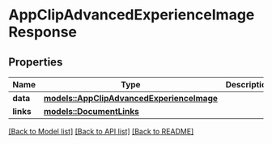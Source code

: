 # AppClipAdvancedExperienceImageResponse

## Properties

Name | Type | Description | Notes
------------ | ------------- | ------------- | -------------
**data** | [**models::AppClipAdvancedExperienceImage**](AppClipAdvancedExperienceImage.md) |  | 
**links** | [**models::DocumentLinks**](DocumentLinks.md) |  | 

[[Back to Model list]](../README.md#documentation-for-models) [[Back to API list]](../README.md#documentation-for-api-endpoints) [[Back to README]](../README.md)


